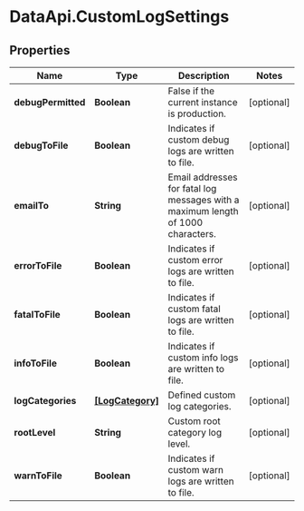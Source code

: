 # DataApi.CustomLogSettings

## Properties

Name | Type | Description | Notes
------------ | ------------- | ------------- | -------------
**debugPermitted** | **Boolean** | False if the current instance is production. | [optional] 
**debugToFile** | **Boolean** | Indicates if custom debug logs are written to file. | [optional] 
**emailTo** | **String** | Email addresses for fatal log messages with a maximum length of 1000 characters. | [optional] 
**errorToFile** | **Boolean** | Indicates if custom error logs are written to file. | [optional] 
**fatalToFile** | **Boolean** | Indicates if custom fatal logs are written to file. | [optional] 
**infoToFile** | **Boolean** | Indicates if custom info logs are written to file. | [optional] 
**logCategories** | [**[LogCategory]**](LogCategory.md) | Defined custom log categories. | [optional] 
**rootLevel** | **String** | Custom root category log level. | [optional] 
**warnToFile** | **Boolean** | Indicates if custom warn logs are written to file. | [optional] 


